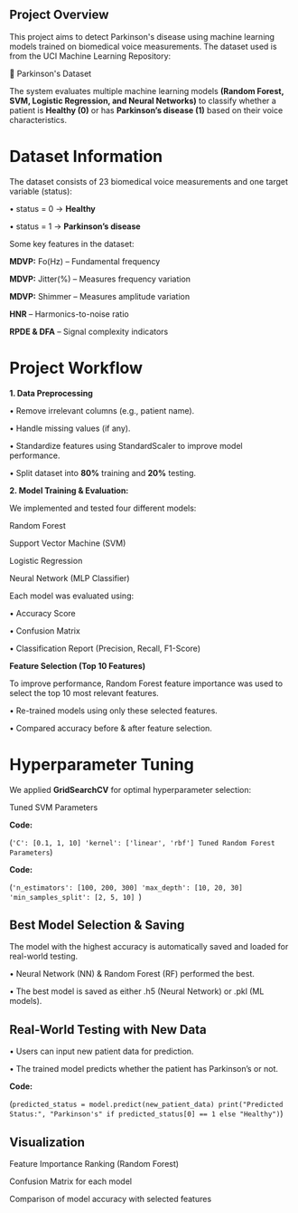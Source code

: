 ## Project Overview

This project aims to detect Parkinson's disease using machine learning models trained on biomedical voice measurements. The dataset used is from the UCI Machine Learning Repository:

🔗 Parkinson's Dataset

The system evaluates multiple machine learning models **(Random Forest, SVM, Logistic Regression, and Neural Networks)** to classify whether a patient is **Healthy (0)** or has **Parkinson’s disease (1)** based on their voice characteristics.

# Dataset Information
The dataset consists of 23 biomedical voice measurements and one target variable (status):

•	status = 0 → **Healthy**

•	status = 1 → **Parkinson’s disease**


Some key features in the dataset:

 **MDVP:** Fo(Hz) – Fundamental frequency
 
 **MDVP:** Jitter(%) – Measures frequency variation
 
 **MDVP:** Shimmer – Measures amplitude variation
 
 **HNR** – Harmonics-to-noise ratio
 
 **RPDE & DFA** – Signal complexity indicators
 
 
# Project Workflow

**1.	Data Preprocessing**

•	Remove irrelevant columns (e.g., patient name).

•	Handle missing values (if any).

•	Standardize features using StandardScaler to improve model performance.

•	Split dataset into **80%** training and **20%** testing.


**2. Model Training & Evaluation:**

We implemented and tested four different models:

 Random Forest
 
 Support Vector Machine (SVM)
 
 Logistic Regression
 
 Neural Network (MLP Classifier)
 
Each model was evaluated using:

•	Accuracy Score

•	Confusion Matrix

•	Classification Report (Precision, Recall, F1-Score)

**Feature Selection (Top 10 Features)**

To improve performance, Random Forest feature importance was used to select the top 10 most relevant features.

•	Re-trained models using only these selected features.

•	Compared accuracy before & after feature selection.

# Hyperparameter Tuning

We applied **GridSearchCV** for optimal hyperparameter selection:

Tuned SVM Parameters

**Code:**

(```'C': [0.1, 1, 10]
'kernel': ['linear', 'rbf']
Tuned Random Forest Parameters```)

**Code:**

(```'n_estimators': [100, 200, 300]
'max_depth': [10, 20, 30]
'min_samples_split': [2, 5, 10] ```)

## Best Model Selection & Saving

The model with the highest accuracy is automatically saved and loaded for real-world testing.

•	Neural Network (NN) & Random Forest (RF) performed the best.

•	The best model is saved as either .h5 (Neural Network) or .pkl (ML models).

## Real-World Testing with New Data

•	Users can input new patient data for prediction.

•	The trained model predicts whether the patient has Parkinson’s or not.

**Code:**

(```predicted_status = model.predict(new_patient_data)
print("Predicted Status:", "Parkinson's" if predicted_status[0] == 1 else "Healthy")```)

## Visualization

Feature Importance Ranking (Random Forest)

Confusion Matrix for each model

Comparison of model accuracy with selected features












